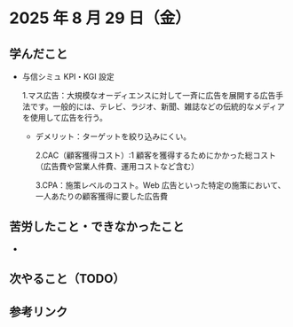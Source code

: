 # 2025 年 8 月 29 日（金）

## 学んだこと

- 与信シミュ KPI・KGI 設定

  1.マス広告：大規模なオーディエンスに対して一斉に広告を展開する広告手法です。一般的には、テレビ、ラジオ、新聞、雑誌などの伝統的なメディアを使用して広告を行う。

  - デメリット：ターゲットを絞り込みにくい。

    2.CAC（顧客獲得コスト）:1 顧客を獲得するためにかかった総コスト（広告費や営業人件費、運用コストなど含む）

    3.CPA：施策レベルのコスト。Web 広告といった特定の施策において、一人あたりの顧客獲得に要した広告費

## 苦労したこと・できなかったこと

-

## 次やること（TODO）

## 参考リンク
